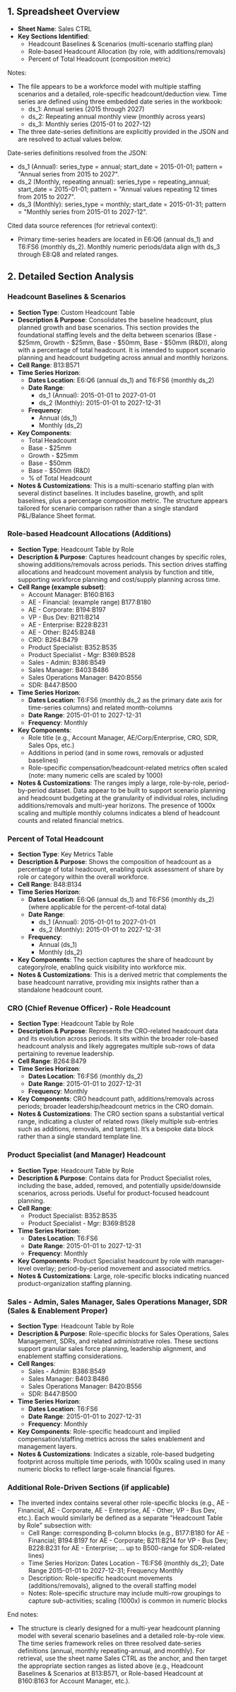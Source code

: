 ## 1. Spreadsheet Overview
- **Sheet Name**: Sales CTRL
- **Key Sections Identified**:
  - Headcount Baselines & Scenarios (multi-scenario staffing plan)
  - Role-based Headcount Allocation (by role, with additions/removals)
  - Percent of Total Headcount (composition metric)

Notes:
- The file appears to be a workforce model with multiple staffing scenarios and a detailed, role-specific headcount/deduction view. Time series are defined using three embedded date series in the workbook:
  - ds_1: Annual series (2015 through 2027)
  - ds_2: Repeating annual monthly view (monthly across years)
  - ds_3: Monthly series (2015-01 to 2027-12)
- The three date-series definitions are explicitly provided in the JSON and are resolved to actual values below.

Date-series definitions resolved from the JSON:
- ds_1 (Annual): series_type = annual; start_date = 2015-01-01; pattern = "Annual series from 2015 to 2027".
- ds_2 (Monthly, repeating annual): series_type = repeating_annual; start_date = 2015-01-01; pattern = "Annual values repeating 12 times from 2015 to 2027".
- ds_3 (Monthly): series_type = monthly; start_date = 2015-01-31; pattern = "Monthly series from 2015-01 to 2027-12".

Cited data source references (for retrieval context):
- Primary time-series headers are located in E6:Q6 (annual ds_1) and T6:FS6 (monthly ds_2). Monthly numeric periods/data align with ds_3 through E8:Q8 and related ranges.

## 2. Detailed Section Analysis

### Headcount Baselines & Scenarios
- **Section Type**: Custom Headcount Table
- **Description & Purpose**: Consolidates the baseline headcount, plus planned growth and base scenarios. This section provides the foundational staffing levels and the delta between scenarios (Base - $25mm, Growth - $25mm, Base - $50mm, Base - $50mm (R&D)), along with a percentage of total headcount. It is intended to support scenario planning and headcount budgeting across annual and monthly horizons.
- **Cell Range**: B13:B571
- **Time Series Horizon**:
  - **Dates Location**: E6:Q6 (annual ds_1) and T6:FS6 (monthly ds_2)
  - **Date Range**: 
    - ds_1 (Annual): 2015-01-01 to 2027-01-01
    - ds_2 (Monthly): 2015-01-01 to 2027-12-31
  - **Frequency**:
    - Annual (ds_1)
    - Monthly (ds_2)
- **Key Components**: 
  - Total Headcount
  - Base - $25mm
  - Growth - $25mm
  - Base - $50mm
  - Base - $50mm (R&D)
  - % of Total Headcount
- **Notes & Customizations**: This is a multi-scenario staffing plan with several distinct baselines. It includes baseline, growth, and split baselines, plus a percentage composition metric. The structure appears tailored for scenario comparison rather than a single standard P&L/Balance Sheet format.

### Role-based Headcount Allocations (Additions)
- **Section Type**: Headcount Table by Role
- **Description & Purpose**: Captures headcount changes by specific roles, showing additions/removals across periods. This section drives staffing allocations and headcount movement analysis by function and title, supporting workforce planning and cost/supply planning across time.
- **Cell Range (example subset)**: 
  - Account Manager: B160:B163
  - AE - Financial: (example range) B177:B180
  - AE - Corporate: B194:B197
  - VP - Bus Dev: B211:B214
  - AE - Enterprise: B228:B231
  - AE - Other: B245:B248
  - CRO: B264:B479
  - Product Specialist: B352:B535
  - Product Specialist - Mgr: B369:B528
  - Sales - Admin: B386:B549
  - Sales Manager: B403:B486
  - Sales Operations Manager: B420:B556
  - SDR: B447:B500
- **Time Series Horizon**:
  - **Dates Location**: T6:FS6 (monthly ds_2 as the primary date axis for time-series columns) and related month-columns
  - **Date Range**: 2015-01-01 to 2027-12-31
  - **Frequency**: Monthly
- **Key Components**: 
  - Role title (e.g., Account Manager, AE/Corp/Enterprise, CRO, SDR, Sales Ops, etc.)
  - Additions in period (and in some rows, removals or adjusted baselines)
  - Role-specific compensation/headcount-related metrics often scaled (note: many numeric cells are scaled by 1000)
- **Notes & Customizations**: The ranges imply a large, role-by-role, period-by-period dataset. Data appear to be built to support scenario planning and headcount budgeting at the granularity of individual roles, including additions/removals and multi-year horizons. The presence of 1000x scaling and multiple monthly columns indicates a blend of headcount counts and related financial metrics.

### Percent of Total Headcount
- **Section Type**: Key Metrics Table
- **Description & Purpose**: Shows the composition of headcount as a percentage of total headcount, enabling quick assessment of share by role or category within the overall workforce.
- **Cell Range**: B48:B134
- **Time Series Horizon**:
  - **Dates Location**: E6:Q6 (annual ds_1) and T6:FS6 (monthly ds_2) (where applicable for the percent-of-total data)
  - **Date Range**:
    - ds_1 (Annual): 2015-01-01 to 2027-01-01
    - ds_2 (Monthly): 2015-01-01 to 2027-12-31
  - **Frequency**:
    - Annual (ds_1)
    - Monthly (ds_2)
- **Key Components**: The section captures the share of headcount by category/role, enabling quick visibility into workforce mix.
- **Notes & Customizations**: This is a derived metric that complements the base headcount narrative, providing mix insights rather than a standalone headcount count.

### CRO (Chief Revenue Officer) - Role Headcount
- **Section Type**: Headcount Table by Role
- **Description & Purpose**: Represents the CRO-related headcount data and its evolution across periods. It sits within the broader role-based headcount analysis and likely aggregates multiple sub-rows of data pertaining to revenue leadership.
- **Cell Range**: B264:B479
- **Time Series Horizon**:
  - **Dates Location**: T6:FS6 (monthly ds_2)
  - **Date Range**: 2015-01-01 to 2027-12-31
  - **Frequency**: Monthly
- **Key Components**: CRO headcount path, additions/removals across periods; broader leadership/headcount metrics in the CRO domain.
- **Notes & Customizations**: The CRO section spans a substantial vertical range, indicating a cluster of related rows (likely multiple sub-entries such as additions, removals, and targets). It’s a bespoke data block rather than a single standard template line.

### Product Specialist (and Manager) Headcount
- **Section Type**: Headcount Table by Role
- **Description & Purpose**: Contains data for Product Specialist roles, including the base, added, removed, and potentially upside/downside scenarios, across periods. Useful for product-focused headcount planning.
- **Cell Range**: 
  - Product Specialist: B352:B535
  - Product Specialist - Mgr: B369:B528
- **Time Series Horizon**:
  - **Dates Location**: T6:FS6
  - **Date Range**: 2015-01-01 to 2027-12-31
  - **Frequency**: Monthly
- **Key Components**: Product Specialist headcount by role with manager-level overlay; period-by-period movement and associated metrics.
- **Notes & Customizations**: Large, role-specific blocks indicating nuanced product-organization staffing planning.

### Sales - Admin, Sales Manager, Sales Operations Manager, SDR (Sales & Enablement Proper)
- **Section Type**: Headcount Table by Role
- **Description & Purpose**: Role-specific blocks for Sales Operations, Sales Management, SDRs, and related administrative roles. These sections support granular sales force planning, leadership alignment, and enablement staffing considerations.
- **Cell Ranges**:
  - Sales - Admin: B386:B549
  - Sales Manager: B403:B486
  - Sales Operations Manager: B420:B556
  - SDR: B447:B500
- **Time Series Horizon**:
  - **Dates Location**: T6:FS6
  - **Date Range**: 2015-01-01 to 2027-12-31
  - **Frequency**: Monthly
- **Key Components**: Role-specific headcount and implied compensation/staffing metrics across the sales enablement and management layers.
- **Notes & Customizations**: Indicates a sizable, role-based budgeting footprint across multiple time periods, with 1000x scaling used in many numeric blocks to reflect large-scale financial figures.

### Additional Role-Driven Sections (if applicable)
- The inverted index contains several other role-specific blocks (e.g., AE - Financial, AE - Corporate, AE - Enterprise, AE - Other, VP - Bus Dev, etc.). Each would similarly be defined as a separate "Headcount Table by Role" subsection with:
  - Cell Range: corresponding B-column blocks (e.g., B177:B180 for AE - Financial; B194:B197 for AE - Corporate; B211:B214 for VP - Bus Dev; B228:B231 for AE - Enterprise; … up to B500-range for SDR-related lines)
  - Time Series Horizon: Dates Location - T6:FS6 (monthly ds_2); Date Range 2015-01-01 to 2027-12-31; Frequency Monthly
  - Description: Role-specific headcount movements (additions/removals), aligned to the overall staffing model
  - Notes: Role-specific structure may include multi-row groupings to capture sub-activities; scaling (1000x) is common in numeric blocks

End notes:
- The structure is clearly designed for a multi-year headcount planning model with several scenario baselines and a detailed role-by-role view. The time series framework relies on three resolved date-series definitions (annual, monthly repeating-annual, and monthly). For retrieval, use the sheet name Sales CTRL as the anchor, and then target the appropriate section ranges as listed above (e.g., Headcount Baselines & Scenarios at B13:B571, or Role-based Headcount at B160:B163 for Account Manager, etc.).